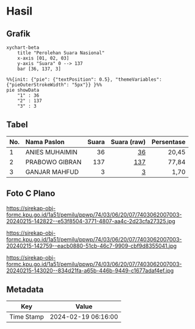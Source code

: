 # Hasil

## Grafik

```mermaid
xychart-beta
    title "Perolehan Suara Nasional"
    x-axis [01, 02, 03]
    y-axis "Suara" 0 --> 137
    bar [36, 137, 3]
```

```mermaid
%%{init: {"pie": {"textPosition": 0.5}, "themeVariables": {"pieOuterStrokeWidth": "5px"}} }%%
pie showData
    "1" : 36
    "2" : 137
    "3" : 3
```

## Tabel

| No. | Nama Paslon    | Suara | Suara (raw) | Persentase |
|:--- |:-------------- | -----:| -----------:| ----------:|
| 1   | ANIES MUHAIMIN | 36    | [36][p-1]   | 20,45      |
| 2   | PRABOWO GIBRAN | 137   | [137][p-2]  | 77,84      |
| 3   | GANJAR MAHFUD  | 3     | [3][p-3]    | 1,70       |


[p-1]: https://github.com/gigit-pemilu/pemilu-2024/blob/main/pilpres/hitung-suara/sub/74-sulawesi-tenggara/sub/03-muna/sub/06-napabalano/sub/2007-langkumapo/sub/003-tps/sub/paslon-1.txt
[p-2]: https://github.com/gigit-pemilu/pemilu-2024/blob/main/pilpres/hitung-suara/sub/74-sulawesi-tenggara/sub/03-muna/sub/06-napabalano/sub/2007-langkumapo/sub/003-tps/sub/paslon-2.txt
[p-3]: https://github.com/gigit-pemilu/pemilu-2024/blob/main/pilpres/hitung-suara/sub/74-sulawesi-tenggara/sub/03-muna/sub/06-napabalano/sub/2007-langkumapo/sub/003-tps/sub/paslon-3.txt

## Foto C Plano

https://sirekap-obj-formc.kpu.go.id/1a51/pemilu/ppwp/74/03/06/20/07/7403062007003-20240215-142822--e53f8504-3771-4807-aa4c-2d23cfa27325.jpg

https://sirekap-obj-formc.kpu.go.id/1a51/pemilu/ppwp/74/03/06/20/07/7403062007003-20240215-142759--eacb0880-51cb-46c7-9909-cbf9d8355041.jpg

https://sirekap-obj-formc.kpu.go.id/1a51/pemilu/ppwp/74/03/06/20/07/7403062007003-20240215-143020--834d21fa-a65b-446b-9449-c1677adaf4ef.jpg


## Metadata

| Key        | Value               |
| ---------- | ------------------- |
| Time Stamp | 2024-02-19 06:16:00 |




